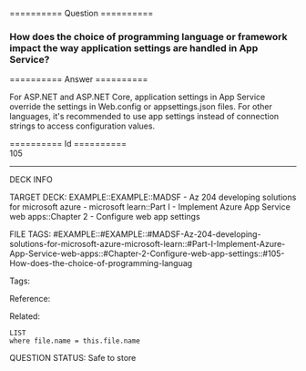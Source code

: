 ========== Question ==========  

### How does the choice of programming language or framework impact the way application settings are handled in App Service?  

========== Answer ==========  

For ASP.NET and ASP.NET Core, application settings in App Service override the
settings in Web.config or appsettings.json files. For other languages, it's
recommended to use app settings instead of connection strings to access
configuration values.

========== Id ==========  
105

---

DECK INFO

TARGET DECK: EXAMPLE::EXAMPLE::MADSF - Az 204 developing solutions for microsoft azure - microsoft learn::Part I - Implement Azure App Service web apps::Chapter 2 - Configure web app settings

FILE TAGS: #EXAMPLE::#EXAMPLE::#MADSF-Az-204-developing-solutions-for-microsoft-azure-microsoft-learn::#Part-I-Implement-Azure-App-Service-web-apps::#Chapter-2-Configure-web-app-settings::#105-How-does-the-choice-of-programming-languag

Tags:

Reference:

Related:

```dataview
LIST
where file.name = this.file.name
```
QUESTION STATUS: Safe to store
